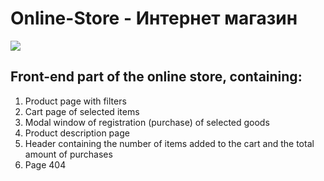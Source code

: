 # Online-Store - Интернет магазин

![](https://user-images.githubusercontent.com/31639106/211273806-63fed9d2-6414-4171-9890-d50c13158d9c.png)

## Front-end part of the online store, containing:
1. Product page with filters
2. Cart page of selected items
3. Modal window of registration (purchase) of selected goods
4. Product description page
5. Header containing the number of items added to the cart and the total amount of purchases
6. Page 404
